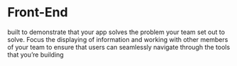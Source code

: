 # Front-End
built to demonstrate that your app solves the problem your team set out to solve. Focus the displaying of information and working with other members of your team to ensure that users can seamlessly navigate through the tools that you’re building
